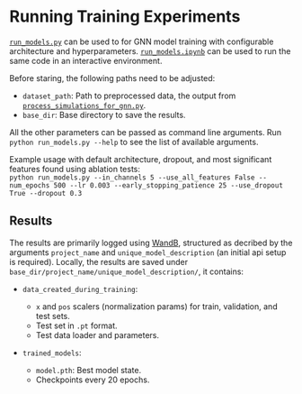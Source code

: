 # Running Training Experiments

[`run_models.py`](../scripts/training/run_models.py) can be used to for GNN model training with configurable architecture and hyperparameters. [`run_models.ipynb`](../scripts/training/run_models.ipynb) can be used to run the same code in an interactive environment.

Before staring, the following paths need to be adjusted:
- `dataset_path`: Path to preprocessed data, the output from [`process_simulations_for_gnn.py`](../scripts/data_preprocessing/process_simulations_for_gnn.py).
- `base_dir`: Base directory to save the results.

All the other parameters can be passed as command line arguments. Run `python run_models.py --help` to see the list of available arguments.

Example usage with default architecture, dropout, and most significant features found using ablation tests:
</br> `python run_models.py --in_channels 5 --use_all_features False --num_epochs 500 --lr 0.003 --early_stopping_patience 25 --use_dropout True --dropout 0.3`

## Results

The results are primarily logged using [WandB](https://wandb.ai/), structured as decribed by the arguments `project_name` and `unique_model_description` (an initial api setup is required). Locally, the results are saved under `base_dir/project_name/unique_model_description/`, it contains:
- `data_created_during_training`:
    - `x` and `pos` scalers (normalization params) for train, validation, and test sets.
    - Test set in `.pt` format.
    - Test data loader and parameters.

- `trained_models`:
    - `model.pth`: Best model state.
    - Checkpoints every 20 epochs.